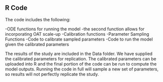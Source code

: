 ## R Code

The code includes the following:

-ODE functions for running the model 
  -the second function allows for incorporating OAT scale-up
-Calibration functions
-Parameter Sampling Functions
-Code to calibrate sampled parameters
-Code to run the model given the calibrated parameters

The results of the study are included in the Data folder.  We have supplied the calibrated parameters for replication.  The calibrated parameters can be uploaded into R and the final portion of the code can be run to compute the model outputs.  Running the code in full will sample a new set of parameters, so results will not perfectly replicate the study.
